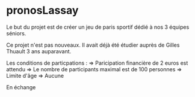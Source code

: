 # pronosLassay

Le but du projet est de créer un jeu de paris sportif dédié à nos 3 équipes séniors.

Ce projet n'est pas nouveaux.
Il avait déjà été étudier auprès de Gilles Thuault 3 ans auparavant.


Les conditions de particpations :
 => Paricipation financière de 2 euros est attendu
 => Le nombre de participants maximal est de 100 personnes
 => Limite d'âge => Aucune

En échange 
